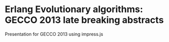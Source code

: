 Erlang Evolutionary algorithms: GECCO 2013 late breaking abstracts
=============

Presentation for GECCO 2013 using impress.js
